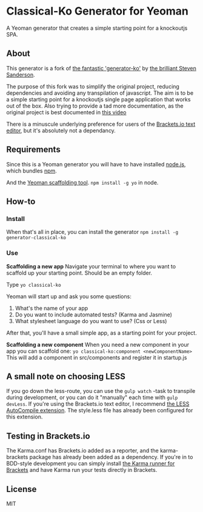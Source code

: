 # Classical-Ko Generator for Yeoman

A Yeoman generator that creates a simple starting point for a knockoutjs SPA.


## About

This generator is a fork of [the fantastic 'generator-ko'](https://github.com/SteveSanderson/generator-ko) by [the brilliant Steven Sanderson](https://github.com/SteveSanderson).

The purpose of this fork was to simplify the original project, reducing dependencies and avoiding any transpilation of javascript. The aim is to be a simple starting point for a knockoutjs single page application that works out of the box. Also trying to provide a tad more documentation, as the original project is best documented in [this video](https://www.youtube.com/watch?v=I1USsIW8aWE)

There is a minuscule underlying preference for users of the [Brackets.io text editor](http://brackets.io/), but it's absolutely not a dependancy.

## Requirements

Since this is a Yeoman generator you will have to have installed [node.js](https://nodejs.org/en/), which bundles [npm](https://www.npmjs.com/).

And the [Yeoman scaffolding tool](http://yeoman.io/). `npm install -g yo` in node.

## How-to

### Install

When that's all in place, you can install the generator `npm install -g generator-classical-ko`

### Use

**Scaffolding a new app**
Navigate your terminal to where you want to scaffold up your starting point. Should be an empty folder.

Type `yo classical-ko`

Yeoman will start up and ask you some questions:
  1. What's the name of your app
  2. Do you want to include automated tests? (Karma and Jasmine)
  3. What stylesheet language do you want to use? (Css or Less)

After that, you'll have a small simple app, as a starting point for your project.

**Scaffolding a new component**
When you need a new component in your app you can scaffold one:
`yo classical-ko:component <newComponentName>`
This will add a component in src/components and register it in startup.js

## A small note on choosing LESS
If you go down the less-route, you can use the `gulp watch` -task to transpile during development, or you can do it "manually" each time with `gulp devLess`.
If you're using the Brackets.io text editor, I recommend [the LESS AutoCompile extension](https://github.com/jdiehl/brackets-less-autocompile). The style.less file has already been configured for this extension.

## Testing in Brackets.io
The Karma.conf has Brackets.io added as a reporter, and the karma-brackets package has already been added as a dependency. If you're in to BDD-style development you can simply install [the Karma runner for Brackets](https://github.com/artoale/karma-brackets) and have Karma run your tests directly in Brackets. 

## License
MIT
